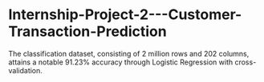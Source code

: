 # Internship-Project-2---Customer-Transaction-Prediction
The classification dataset, consisting of 2 million rows and 202 columns, attains a notable 91.23% accuracy through Logistic Regression with cross-validation.
